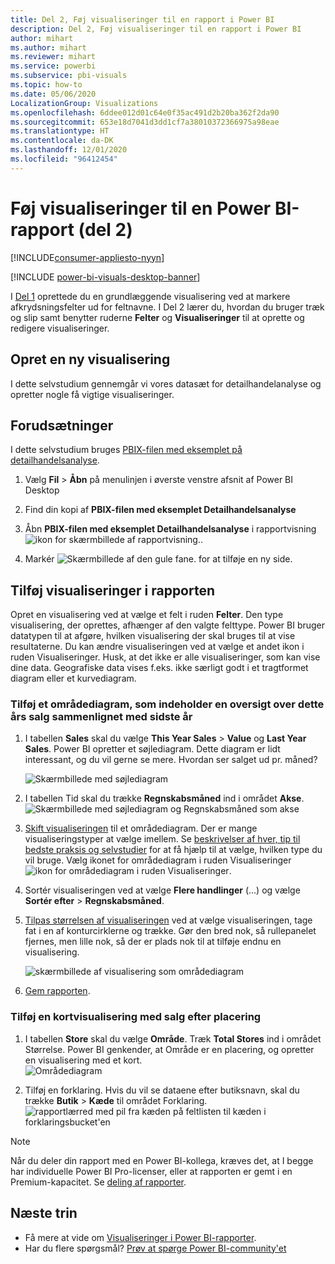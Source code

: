 ```yaml
---
title: Del 2, Føj visualiseringer til en rapport i Power BI
description: Del 2, Føj visualiseringer til en rapport i Power BI
author: mihart
ms.author: mihart
ms.reviewer: mihart
ms.service: powerbi
ms.subservice: pbi-visuals
ms.topic: how-to
ms.date: 05/06/2020
LocalizationGroup: Visualizations
ms.openlocfilehash: 6ddee012d01c64e0f35ac491d2b20ba362f2da90
ms.sourcegitcommit: 653e18d7041d3dd1cf7a38010372366975a98eae
ms.translationtype: HT
ms.contentlocale: da-DK
ms.lasthandoff: 12/01/2020
ms.locfileid: "96412454"
---
```

# <a name="add-visuals-to-a-power-bi-report-part-2"></a>Føj visualiseringer til en Power BI-rapport (del 2)

[!INCLUDE[consumer-appliesto-nyyn](../includes/consumer-appliesto-nyyn.md)]    

[!INCLUDE [power-bi-visuals-desktop-banner](../includes/power-bi-visuals-desktop-banner.md)]

I [Del 1](power-bi-report-add-visualizations-i.md) oprettede du en grundlæggende visualisering ved at markere afkrydsningsfelter ud for feltnavne.  I Del 2 lærer du, hvordan du bruger træk og slip samt benytter ruderne **Felter** og **Visualiseringer** til at oprette og redigere visualiseringer.


## <a name="create-a-new-visualization"></a>Opret en ny visualisering
I dette selvstudium gennemgår vi vores datasæt for detailhandelanalyse og opretter nogle få vigtige visualiseringer.

## <a name="prerequisites"></a>Forudsætninger

I dette selvstudium bruges [PBIX-filen med eksemplet på detailhandelsanalyse](https://download.microsoft.com/download/9/6/D/96DDC2FF-2568-491D-AAFA-AFDD6F763AE3/Retail%20Analysis%20Sample%20PBIX.pbix).

1. Vælg **Fil** > **Åbn** på menulinjen i øverste venstre afsnit af Power BI Desktop
   
2. Find din kopi af **PBIX-filen med eksemplet Detailhandelsanalyse**

1. Åbn **PBIX-filen med eksemplet Detailhandelsanalyse** i rapportvisning ![ikon for skærmbillede af rapportvisning.](media/power-bi-visualization-kpi/power-bi-report-view.png).

1. Markér ![Skærmbillede af den gule fane.](media/power-bi-visualization-kpi/power-bi-yellow-tab.png) for at tilføje en ny side.

## <a name="add-visualizations-to-the-report"></a>Tilføj visualiseringer i rapporten

Opret en visualisering ved at vælge et felt i ruden **Felter**. Den type visualisering, der oprettes, afhænger af den valgte felttype. Power BI bruger datatypen til at afgøre, hvilken visualisering der skal bruges til at vise resultaterne. Du kan ændre visualiseringen ved at vælge et andet ikon i ruden Visualiseringer. Husk, at det ikke er alle visualiseringer, som kan vise dine data. Geografiske data vises f.eks. ikke særligt godt i et tragtformet diagram eller et kurvediagram. 


### <a name="add-an-area-chart-that-looks-at-this-years-sales-compared-to-last-year"></a>Tilføj et områdediagram, som indeholder en oversigt over dette års salg sammenlignet med sidste år

1. I tabellen **Sales** skal du vælge **This Year Sales** > **Value** og **Last Year Sales**. Power BI opretter et søjlediagram.  Dette diagram er lidt interessant, og du vil gerne se mere. Hvordan ser salget ud pr. måned?  
   
   ![Skærmbillede med søjlediagram](media/power-bi-report-add-visualizations-ii/power-bi-start.png)

2. I tabellen Tid skal du trække **Regnskabsmåned** ind i området **Akse**.  
   ![Skærmbillede med søjlediagram og Regnskabsmåned som akse](media/power-bi-report-add-visualizations-ii/power-bi-fiscalmonth.png)

3. [Skift visualiseringen](power-bi-report-change-visualization-type.md) til et områdediagram.  Der er mange visualiseringstyper at vælge imellem. Se [beskrivelser af hver, tip til bedste praksis og selvstudier](power-bi-visualization-types-for-reports-and-q-and-a.md) for at få hjælp til at vælge, hvilken type du vil bruge. Vælg ikonet for områdediagram i ruden Visualiseringer ![ikon for områdediagram i ruden Visualiseringer](media/power-bi-report-add-visualizations-ii/power-bi-area-chart.png).

4. Sortér visualiseringen ved at vælge **Flere handlinger** (...) og vælge **Sortér efter** >  **Regnskabsmåned**.

5. [Tilpas størrelsen af visualiseringen](power-bi-visualization-move-and-resize.md) ved at vælge visualiseringen, tage fat i en af konturcirklerne og trække. Gør den bred nok, så rullepanelet fjernes, men lille nok, så der er plads nok til at tilføje endnu en visualisering.
   
   ![skærmbillede af visualisering som områdediagram](media/power-bi-report-add-visualizations-ii/pbi_part2_7b.png)
6. [Gem rapporten](../create-reports/service-report-save.md).

### <a name="add-a-map-visualization-that-looks-at-sales-by-location"></a>Tilføj en kortvisualisering med salg efter placering

1. I tabellen **Store** skal du vælge **Område**. Træk **Total Stores** ind i området Størrelse. Power BI genkender, at Område er en placering, og opretter en visualisering med et kort.  
   ![Områdediagram](media/power-bi-report-add-visualizations-ii/power-bi-map1.png)

2. Tilføj en forklaring.  Hvis du vil se dataene efter butiksnavn, skal du trække **Butik** > **Kæde** til området Forklaring.  
   ![rapportlærred med pil fra kæden på feltlisten til kæden i forklaringsbucket'en](media/power-bi-report-add-visualizations-ii/power-bi-chain.png)

> [!NOTE]
> Når du deler din rapport med en Power BI-kollega, kræves det, at I begge har individuelle Power BI Pro-licenser, eller at rapporten er gemt i en Premium-kapacitet. Se [deling af rapporter](../collaborate-share/service-share-reports.md).

## <a name="next-steps"></a>Næste trin
* Få mere at vide om [Visualiseringer i Power BI-rapporter](power-bi-report-visualizations.md).  
* Har du flere spørgsmål? [Prøv at spørge Power BI-community'et](https://community.powerbi.com/)

